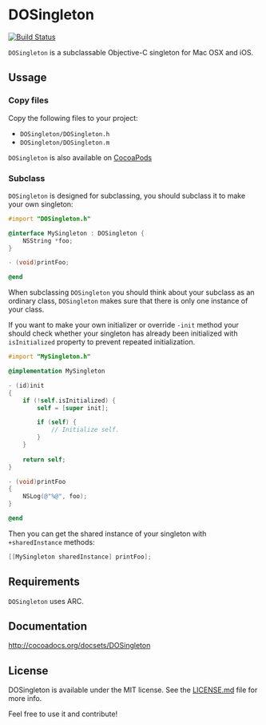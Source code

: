 # DOSingleton

[![Build Status](https://travis-ci.org/stel/DOSingleton.svg?branch=master)](https://travis-ci.org/stel/DOSingleton)

`DOSingleton` is a subclassable Objective-C singleton for Mac OSX and iOS.

## Ussage

### Copy files

Copy the following files to your project:

* `DOSingleton/DOSingleton.h`
* `DOSingleton/DOSingleton.m`

`DOSingleton` is also available on [CocoaPods](http://cocoapods.org/?q=DOSingleton)

### Subclass

`DOSingleton` is designed for subclassing, you should subclass it to make your own singleton:

``` objective-c
#import "DOSingleton.h"

@interface MySingleton : DOSingleton {
	NSString *foo;
}

- (void)printFoo;	

@end
```

When subclassing `DOSingleton` you should think about your subclass as an ordinary class, `DOSingleton` makes sure that there is only one instance of your class.
 
If you want to make your own initializer or override `-init` method your should check whether your singleton has already been initialized with `isInitialized` property to prevent repeated initialization.


``` objective-c
#import "MySingleton.h"

@implementation MySingleton

- (id)init
{
	if (!self.isInitialized) {
		self = [super init];

		if (self) {
			// Initialize self.
		}
	}
 
	return self;
}

- (void)printFoo
{
	NSLog(@"%@", foo);
}

@end
```

Then you can get the shared instance of your singleton with `+sharedInstance` methods:

``` objective-c
[[MySingleton sharedInstance] printFoo];
```

## Requirements

`DOSingleton` uses ARC.

## Documentation

http://cocoadocs.org/docsets/DOSingleton

## License

DOSingleton is available under the MIT license. See the [LICENSE.md](LICENSE.md) file for more info.

Feel free to use it and contribute!
